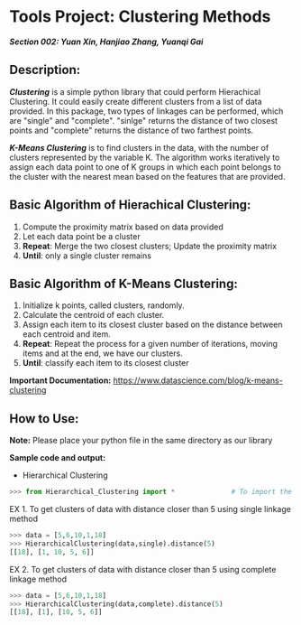 # Tools Project: Clustering Methods
***Section 002: Yuan Xin, Hanjiao Zhang, Yuanqi Gai***

## Description:
***Clustering*** is a simple python library that could perform Hierachical Clustering. It could easily create different clusters from a list of data provided. In this package, two types of linkages can be performed, which are "single" and "complete". "sinlge" returns the distance of two closest points and "complete" returns the distance of two farthest points.

***K-Means Clustering*** is to find clusters in the data, with the number of clusters represented by the variable K. The algorithm works iteratively to assign each data point to one of K groups in which each point belongs to the cluster with the nearest mean based on the features that are provided.

## Basic Algorithm of Hierachical Clustering:
1. Compute the proximity matrix based on data provided
2. Let each data point be a cluster
3. **Repeat**: Merge the two closest clusters; Update the proximity matrix
4. **Until**: only a single cluster remains

## Basic Algorithm of K-Means Clustering:
1. Initialize k points, called clusters, randomly.
2. Calculate the centroid of each cluster.
3. Assign each item to its closest cluster based on the distance between each centroid and item.
4. **Repeat**: Repeat the process for a given number of iterations, moving items and at the end, we have our clusters.
5. **Until**: classify each item to its closest cluster

**Important Documentation:**
https://www.datascience.com/blog/k-means-clustering

## How to Use:
**Note:** 
Please place your python file in the same directory as our library

**Sample code and output:**

* Hierarchical Clustering
```python
>>> from Hierarchical_Clustering import *              # To import the library
```
EX 1. To get clusters of data with distance closer than 5 using single linkage method
  
```python
>>> data = [5,6,10,1,18]
>>> HierarchicalClustering(data,single).distance(5)
[[18], [1, 10, 5, 6]]
```
EX 2. To get clusters of data with distance closer than 5 using complete linkage method
```python
>>> data = [5,6,10,1,18]
>>> HierarchicalClustering(data,complete).distance(5)
[[18], [1], [10, 5, 6]]
```
